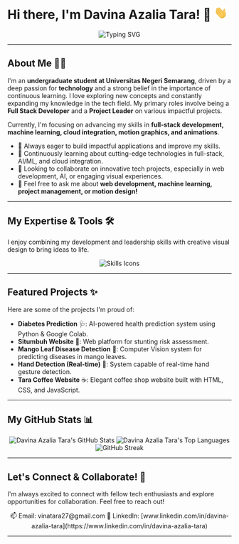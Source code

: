 # Hi there, I'm Davina Azalia Tara! 👋 <img src="https://raw.githubusercontent.com/ABSphreak/ABSphreak/master/gifs/Hi.gif" width="30px">

<div align="center">
  <img src="https://readme-typing-svg.herokuapp.com?font=Fira+Code&size=28&pause=1000&color=4A90E2&center=true&vCenter=true&width=490&lines=Full+Stack+Developer+%F0%9F%92%BB;Project+Leader+%F0%9F%93%88;Motion+Designer+%F0%9F%8E%AC;Let's+Build+Together!+%F0%9F%9A%80" alt="Typing SVG" />
</div>

---

## About Me 👩‍💻

I'm an **undergraduate student at Universitas Negeri Semarang**, driven by a deep passion for **technology** and a strong belief in the importance of continuous learning. I love exploring new concepts and constantly expanding my knowledge in the tech field. My primary roles involve being a **Full Stack Developer** and a **Project Leader** on various impactful projects.

Currently, I'm focusing on advancing my skills in **full-stack development, machine learning, cloud integration, motion graphics, and animations**.

* 🔭 Always eager to build impactful applications and improve my skills.
* 🌱 Continuously learning about cutting-edge technologies in full-stack, AI/ML, and cloud integration.
* 👯 Looking to collaborate on innovative tech projects, especially in web development, AI, or engaging visual experiences.
* 💬 Feel free to ask me about **web development, machine learning, project management, or motion design!**

---

## My Expertise & Tools 🛠️

I enjoy combining my development and leadership skills with creative visual design to bring ideas to life.

<div align="center">
  <img src="https://skillicons.dev/icons?i=html,css,javascript,php,laravel,python,mysql,git,vscode,aftereffects,premiere,photoshop,illustrator,figma&perline=8" alt="Skills Icons" />
</div>

---

## Featured Projects ✨

Here are some of the projects I'm proud of:

* **Diabetes Prediction** 🩺: AI-powered health prediction system using Python & Google Colab.
* **Situmbuh Website** 🌱: Web platform for stunting risk assessment.
* **Mango Leaf Disease Detection** 🥭: Computer Vision system for predicting diseases in mango leaves.
* **Hand Detection (Real-time)** 👋: System capable of real-time hand gesture detection.
* **Tara Coffee Website** ☕: Elegant coffee shop website built with HTML, CSS, and JavaScript.

---

## My GitHub Stats 📊

<div align="center">
  <img height="170em" src="https://github-readme-stats.vercel.app/api?username=Davinaazalia&show_icons=true&theme=cobalt&include_all_commits=true&count_private=true&hide_border=true&bg_color=0d1117&title_color=4A90E2&text_color=ffffff&icon_color=3B82F6" alt="Davina Azalia Tara's GitHub Stats" />
  <img height="170em" src="https://github-readme-stats.vercel.app/api/top-langs/?username=Davinaazalia&layout=compact&langs_count=8&theme=cobalt&hide_border=true&bg_color=0d1117&title_color=4A90E2&text_color=ffffff" alt="Davina Azalia Tara's Top Languages" />
</div>

<div align="center">
  <img src="https://streak-stats.demolab.com/?user=Davinaazalia&theme=cobalt&hide_border=true&background=0d1117&ring=4A90E2&fire=3B82F6&currStreakLabel=4A90E2" alt="GitHub Streak" />
</div>

---

## Let's Connect & Collaborate! 🤝

I'm always excited to connect with fellow tech enthusiasts and explore opportunities for collaboration. Feel free to reach out!

<div align="center">
📫 Email: vinatara27@gmail.com  
💼 LinkedIn: [www.linkedin.com/in/davina-azalia-tara](https://www.linkedin.com/in/davina-azalia-tara)
</div>

---